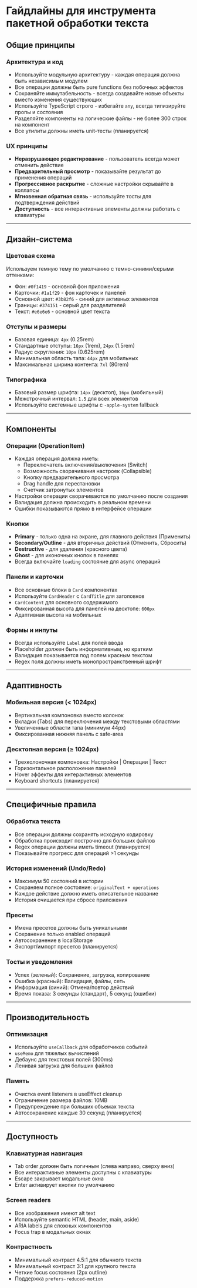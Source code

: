 # Гайдлайны для инструмента пакетной обработки текста

## Общие принципы

### Архитектура и код
* Используйте модульную архитектуру - каждая операция должна быть независимым модулем
* Все операции должны быть pure functions без побочных эффектов
* Сохраняйте иммутабельность - всегда создавайте новые объекты вместо изменения существующих
* Используйте TypeScript строго - избегайте `any`, всегда типизируйте пропы и состояния
* Разделяйте компоненты на логические файлы - не более 300 строк на компонент
* Все утилиты должны иметь unit-тесты (планируется)

### UX принципы
* **Неразрушающее редактирование** - пользователь всегда может отменить действие
* **Предварительный просмотр** - показывайте результат до применения операций
* **Прогрессивное раскрытие** - сложные настройки скрывайте в коллапсы
* **Мгновенная обратная связь** - используйте тосты для подтверждения действий
* **Доступность** - все интерактивные элементы должны работать с клавиатуры

---

## Дизайн-система

### Цветовая схема
Используем темную тему по умолчанию с темно-синими/серыми оттенками:
* Фон: `#0f1419` - основной фон приложения
* Карточки: `#1a1f29` - фон карточек и панелей  
* Основной цвет: `#3b82f6` - синий для активных элементов
* Границы: `#374151` - серый для разделителей
* Текст: `#e6e6e6` - основной цвет текста

### Отступы и размеры
* Базовая единица: `4px` (0.25rem)
* Стандартные отступы: `16px` (1rem), `24px` (1.5rem)
* Радиус скругления: `10px` (0.625rem)
* Минимальная область тапа: `44px` для мобильных
* Максимальная ширина контента: `7xl` (80rem)

### Типографика
* Базовый размер шрифта: `14px` (десктоп), `16px` (мобильный)
* Межстрочный интервал: `1.5` для всех элементов
* Используйте системные шрифты с `-apple-system` fallback

---

## Компоненты

### Операции (OperationItem)
* Каждая операция должна иметь:
  - Переключатель включения/выключения (Switch)
  - Возможность сворачивания настроек (Collapsible)
  - Кнопку предварительного просмотра
  - Drag handle для перестановки
  - Счетчик затронутых элементов
* Настройки операции сворачиваются по умолчанию после создания
* Валидация должна происходить в реальном времени
* Ошибки показываются прямо в интерфейсе операции

### Кнопки
* **Primary** - только одна на экране, для главного действия (Применить)
* **Secondary/Outline** - для вторичных действий (Отменить, Сбросить)
* **Destructive** - для удаления (красного цвета)
* **Ghost** - для иконочных кнопок в панелях
* Всегда включайте `loading` состояние для async операций

### Панели и карточки
* Все основные блоки в `Card` компонентах
* Используйте `CardHeader` с `CardTitle` для заголовков
* `CardContent` для основного содержимого
* Фиксированная высота для панелей на десктопе: `600px`
* Адаптивная высота на мобильных

### Формы и инпуты
* Всегда используйте `Label` для полей ввода
* Placeholder должен быть информативным, но кратким
* Валидация показывается под полем красным текстом
* Regex поля должны иметь монопространственный шрифт

---

## Адаптивность

### Мобильная версия (< 1024px)
* Вертикальная компоновка вместо колонок
* Вкладки (Tabs) для переключения между текстовыми областями
* Увеличенные области тапа (минимум 44px)
* Фиксированная нижняя панель с safe-area

### Десктопная версия (≥ 1024px)
* Трехколоночная компоновка: Настройки | Операции | Текст
* Горизонтальное расположение панелей
* Hover эффекты для интерактивных элементов
* Keyboard shortcuts (планируется)

---

## Специфичные правила

### Обработка текста
* Все операции должны сохранять исходную кодировку
* Обработка происходит построчно для больших файлов
* Regex операции должны иметь timeout (планируется)
* Показывайте прогресс для операций >1 секунды

### История изменений (Undo/Redo)
* Максимум 50 состояний в истории
* Сохраняем полное состояние: `originalText + operations`
* Каждое действие должно иметь описательное название
* История очищается при сбросе приложения

### Пресеты
* Имена пресетов должны быть уникальными
* Сохранение только enabled операций
* Автосохранение в localStorage
* Экспорт/импорт пресетов (планируется)

### Тосты и уведомления
* Успех (зеленый): Сохранение, загрузка, копирование
* Ошибка (красный): Валидация, файлы, сеть
* Информация (синий): Отмена/повтор действий
* Время показа: 3 секунды (стандарт), 5 секунд (ошибки)

---

## Производительность

### Оптимизация
* Используйте `useCallback` для обработчиков событий
* `useMemo` для тяжелых вычислений
* Дебаунс для текстовых полей (300ms)
* Ленивая загрузка для больших файлов

### Память
* Очистка event listeners в useEffect cleanup
* Ограничение размера файлов: 10MB
* Предупреждение при больших объемах текста
* Автосохранение каждые 30 секунд (планируется)

---

## Доступность

### Клавиатурная навигация
* Tab order должен быть логичным (слева направо, сверху вниз)
* Все интерактивные элементы доступны с клавиатуры
* Escape закрывает модальные окна
* Enter активирует кнопки по умолчанию

### Screen readers
* Все изображения имеют alt text
* Используйте semantic HTML (header, main, aside)
* ARIA labels для сложных компонентов
* Focus trap в модальных окнах

### Контрастность
* Минимальный контраст 4.5:1 для обычного текста
* Минимальный контраст 3:1 для крупного текста  
* Четкие focus состояния (2px outline)
* Поддержка `prefers-reduced-motion`